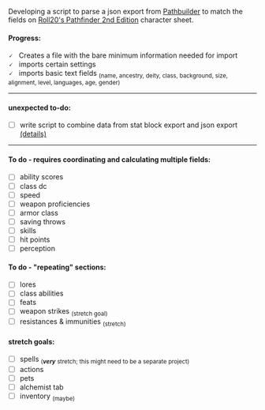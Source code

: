 Developing a script to parse a json export from [Pathbuilder](https://pathbuilder2e.com/app.html) to match the fields on [Roll20's Pathfinder 2nd Edition](https://roll20.net/pathfinder2) character sheet.

#### Progress:
🗸 &nbsp; Creates a file with the bare minimum information needed for import  
🗸 &nbsp; imports certain settings  
🗸 &nbsp; imports basic text fields <sub>(name, ancestry, deity, class, background, size, alignment, level, languages, age, gender)</sub>

---
#### unexpected to-do:  
- [ ] write script to combine data from stat block export and json export [(details)](input/export_from_pathbuilder/readme.md)

---

#### To do - requires coordinating and calculating multiple fields:
- [ ] ability scores
- [ ] class dc
- [ ] speed
- [ ] weapon proficiencies
- [ ] armor class
- [ ] saving throws
- [ ] skills
- [ ] hit points
- [ ] perception

#### To do - "repeating" sections:
- [ ] lores
- [ ] class abilities
- [ ] feats
- [ ] weapon strikes <sub>(stretch goal)</sub>
- [ ] resistances & immunities <sub>(stretch)</sub>

#### stretch goals:
- [ ] spells  <sub>(***very*** stretch; this might need to be a separate project)</sub>
- [ ] actions
- [ ] pets
- [ ] alchemist tab
- [ ] inventory <sub>(maybe)</sub>